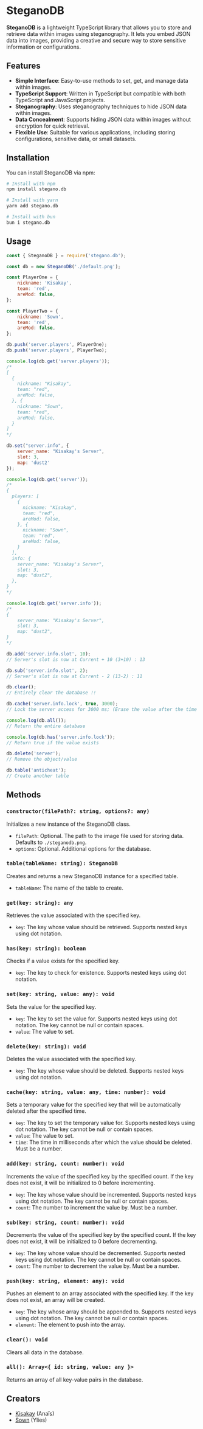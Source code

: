 # SteganoDB

**SteganoDB** is a lightweight TypeScript library that allows you to store and retrieve data within images using steganography. It lets you embed JSON data into images, providing a creative and secure way to store sensitive information or configurations.

## Features

- **Simple Interface**: Easy-to-use methods to set, get, and manage data within images.
- **TypeScript Support**: Written in TypeScript but compatible with both TypeScript and JavaScript projects.
- **Steganography**: Uses steganography techniques to hide JSON data within images.
- **Data Concealment**: Supports hiding JSON data within images without encryption for quick retrieval.
- **Flexible Use**: Suitable for various applications, including storing configurations, sensitive data, or small datasets.

## Installation

You can install SteganoDB via npm:

```bash
# Install with npm
npm install stegano.db

# Install with yarn
yarn add stegano.db

# Install with bun
bun i stegano.db
```

## Usage

```js
const { SteganoDB } = require('stegano.db');

const db = new SteganoDB('./default.png');

const PlayerOne = {
    nickname: 'Kisakay',
    team: 'red',
    areMod: false,
};

const PlayerTwo = {
    nickname: 'Sown',
    team: 'red',
    areMod: false,
};

db.push('server.players', PlayerOne);
db.push('server.players', PlayerTwo);

console.log(db.get('server.players'));
/*
[
  {
    nickname: "Kisakay",
    team: "red",
    areMod: false,
  }, {
    nickname: "Sown",
    team: "red",
    areMod: false,
  }
]
*/

db.set("server.info", {
    server_name: "Kisakay's Server",
    slot: 3,
    map: 'dust2'
});

console.log(db.get('server'));
/*
{
  players: [
    {
      nickname: "Kisakay",
      team: "red",
      areMod: false,
    }, {
      nickname: "Sown",
      team: "red",
      areMod: false,
    }
  ],
  info: {
    server_name: "Kisakay's Server",
    slot: 3,
    map: "dust2",
  },
}
*/

console.log(db.get('server.info'));
/*
{
    server_name: "Kisakay's Server",
    slot: 3,
    map: "dust2",
}
*/

db.add('server.info.slot', 10);
// Server's slot is now at Current + 10 (3+10) : 13

db.sub('server.info.slot', 2);
// Server's slot is now at Current - 2 (13-2) : 11

db.clear();
// Entirely clear the database !!

db.cache('server.info.lock', true, 3000);
// Lock the server access for 3000 ms; (Erase the value after the time's up)

console.log(db.all());
// Return the entire database

console.log(db.has('server.info.lock'));
// Return true if the value exists

db.delete('server');
// Remove the object/value

db.table('anticheat');
// Create another table
```

## Methods

### `constructor(filePath?: string, options?: any)`

Initializes a new instance of the SteganoDB class.

- `filePath`: Optional. The path to the image file used for storing data. Defaults to `./steganodb.png`.
- `options`: Optional. Additional options for the database.

### `table(tableName: string): SteganoDB`

Creates and returns a new SteganoDB instance for a specified table.

- `tableName`: The name of the table to create.

### `get(key: string): any`

Retrieves the value associated with the specified key.

- `key`: The key whose value should be retrieved. Supports nested keys using dot notation.

### `has(key: string): boolean`

Checks if a value exists for the specified key.

- `key`: The key to check for existence. Supports nested keys using dot notation.

### `set(key: string, value: any): void`

Sets the value for the specified key.

- `key`: The key to set the value for. Supports nested keys using dot notation. The key cannot be null or contain spaces.
- `value`: The value to set.

### `delete(key: string): void`

Deletes the value associated with the specified key.

- `key`: The key whose value should be deleted. Supports nested keys using dot notation.

### `cache(key: string, value: any, time: number): void`

Sets a temporary value for the specified key that will be automatically deleted after the specified time.

- `key`: The key to set the temporary value for. Supports nested keys using dot notation. The key cannot be null or contain spaces.
- `value`: The value to set.
- `time`: The time in milliseconds after which the value should be deleted. Must be a number.

### `add(key: string, count: number): void`

Increments the value of the specified key by the specified count. If the key does not exist, it will be initialized to 0 before incrementing.

- `key`: The key whose value should be incremented. Supports nested keys using dot notation. The key cannot be null or contain spaces.
- `count`: The number to increment the value by. Must be a number.

### `sub(key: string, count: number): void`

Decrements the value of the specified key by the specified count. If the key does not exist, it will be initialized to 0 before decrementing.

- `key`: The key whose value should be decremented. Supports nested keys using dot notation. The key cannot be null or contain spaces.
- `count`: The number to decrement the value by. Must be a number.

### `push(key: string, element: any): void`

Pushes an element to an array associated with the specified key. If the key does not exist, an array will be created.

- `key`: The key whose array should be appended to. Supports nested keys using dot notation. The key cannot be null or contain spaces.
- `element`: The element to push into the array.

### `clear(): void`

Clears all data in the database.

### `all(): Array<{ id: string, value: any }>`

Returns an array of all key-value pairs in the database.

## Creators

- [Kisakay](https://github.com/Kisakay) (Anaïs)
- [Sown](https://github.com/sown-discord) (Ylies)